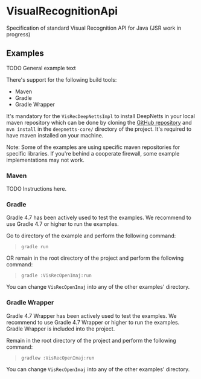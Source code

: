 # VisualRecognitionApi
Specification of standard Visual Recognition API for Java (JSR work in progress)

## Examples
TODO General example text

There's support for the following build tools:
* Maven
* Gradle
* Gradle Wrapper

It's mandatory for the `VisRecDeepNettsImpl` to install DeepNetts in your local maven repository which
can be done by cloning the [GitHub repository](https://github.com/sevarac/deepnetts) and `mvn install` in the `deepnetts-core/` directory of the project. 
It's required to have maven installed on your machine.

Note: Some of the examples are using specific maven repositories for specific libraries. If you're
behind a cooperate firewall, some example implementations may not work.

### Maven
TODO Instructions here.

### Gradle
Gradle 4.7 has been actively used to test the examples. We recommend to use Gradle 4.7 or higher to
run the examples.

Go to directory of the example and perform the following command:   
> `gradle run`

OR remain in the root directory of the project and perform the following command:   
> `gradle :VisRecOpenImaj:run`

You can change `VisRecOpenImaj` into any of the other examples' directory.

### Gradle Wrapper
Gradle 4.7 Wrapper has been actively used to test the examples. We recommend to use Gradle 4.7 Wrapper or higher to
run the examples. Gradle Wrapper is included into the project.

Remain in the root directory of the project and perform the following command:   
> `gradlew :VisRecOpenImaj:run`

You can change `VisRecOpenImaj` into any of the other examples' directory.